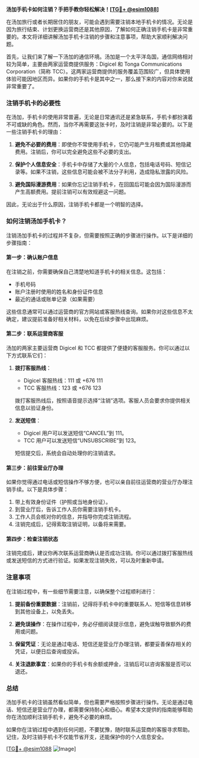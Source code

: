 **汤加手机卡如何注销？手把手教你轻松解决！[[TG💪+ @esim1088](https://t.me/s/esim1088)]**

在汤加旅行或者长期居住的朋友，可能会遇到需要注销本地手机卡的情况。无论是因为旅行结束、计划更换运营商还是其他原因，了解如何正确注销手机卡是非常重要的。本文将详细讲解汤加手机卡注销的步骤和注意事项，帮助大家顺利解决问题。

首先，让我们来了解一下汤加的通信环境。汤加是一个太平洋岛国，通信网络相对较为简单，主要由两家运营商提供服务：Digicel 和 Tonga Communications Corporation（简称 TCC）。这两家运营商提供的服务覆盖范围较广，但具体使用体验可能因地区而异。如果你的手机卡是其中之一，那么接下来的内容对你来说就非常重要了。

### 注销手机卡的必要性

在汤加，手机卡的使用非常普遍，无论是日常通讯还是紧急联系，手机卡都扮演着不可或缺的角色。然而，当你不再需要这张卡时，及时注销是非常必要的。以下是一些注销手机卡的理由：

1. **避免不必要的费用**：即使你不常使用手机卡，它仍可能产生月租费或其他隐藏费用。注销后，你可以完全避免这些不必要的支出。
   
2. **保护个人信息安全**：手机卡中存储了大量的个人信息，包括电话号码、短信记录等。如果不注销，这些信息可能会被不法分子利用，造成隐私泄露的风险。

3. **避免国际漫游费用**：如果你忘记注销手机卡，在回国后可能会因为国际漫游而产生高额费用。提前注销可以有效规避这一问题。

因此，无论出于什么原因，注销手机卡都是一个明智的选择。

### 如何注销汤加手机卡？

注销汤加手机卡的过程并不复杂，但需要按照正确的步骤进行操作。以下是详细的步骤指南：

#### 第一步：确认账户信息

在注销之前，你需要确保自己清楚地知道手机卡的相关信息。这包括：

- 手机号码
- 账户注册时使用的姓名和身份证件信息
- 最近的通话或账单记录（如果需要）

这些信息通常可以通过运营商的官方网站或客服热线查询。如果你对这些信息不太确定，建议提前准备好相关材料，以免在后续步骤中出现麻烦。

#### 第二步：联系运营商客服

汤加的两家主要运营商 Digicel 和 TCC 都提供了便捷的客服服务。你可以通过以下方式联系它们：

1. **拨打客服热线**：
   - Digicel 客服热线：111 或 +676 111
   - TCC 客服热线：123 或 +676 123

   拨打客服热线后，按照语音提示选择“注销”选项。客服人员会要求你提供相关信息以验证身份。

2. **发送短信**：
   - Digicel 用户可以发送短信“CANCEL”到 111。
   - TCC 用户可以发送短信“UNSUBSCRIBE”到 123。

   短信提交后，系统会自动处理你的注销请求。

#### 第三步：前往营业厅办理

如果你觉得通过电话或短信操作不够方便，也可以亲自前往运营商的营业厅办理注销手续。以下是具体步骤：

1. 带上有效身份证件（护照或当地身份证）。
2. 到营业厅后，告诉工作人员你需要注销手机卡。
3. 工作人员会核对你的信息，并指导你完成注销流程。
4. 注销完成后，记得索取注销证明，以备将来需要。

#### 第四步：检查注销状态

注销完成后，建议你再次联系运营商确认是否成功注销。你可以通过拨打客服热线或发送短信的方式进行验证。如果发现注销失败，可以及时重新申请。

### 注意事项

在注销过程中，有一些细节需要注意，以确保整个过程顺利进行：

1. **提前备份重要数据**：注销前，记得将手机卡中的重要联系人、短信等信息转移到其他设备上，以免丢失。

2. **避免误操作**：在操作过程中，务必仔细阅读提示信息，避免误触导致额外的费用或问题。

3. **保留凭证**：无论是通过电话、短信还是营业厅办理注销，都要妥善保存相关的凭证，以便日后查询或投诉。

4. **关注退款事宜**：如果你的手机卡有余额或押金，注销后可以咨询客服是否可以退还。

### 总结

汤加手机卡的注销虽然看似简单，但也需要严格按照步骤进行操作。无论是通过电话、短信还是营业厅办理，都需要保持耐心和细心。希望本文提供的指南能够帮助你在汤加顺利注销手机卡，避免不必要的麻烦。

如果你在注销过程中遇到任何问题，不要犹豫，随时联系运营商的客服寻求帮助。记住，及时注销手机卡不仅能节省开支，还能保护你的个人信息安全。

[[TG💪+ @esim1088](https://t.me/s/esim1088) ![Image](https://i.postimg.cc/4NQfJmqS/Snipaste-2025-05-13-00-14-12.png)]